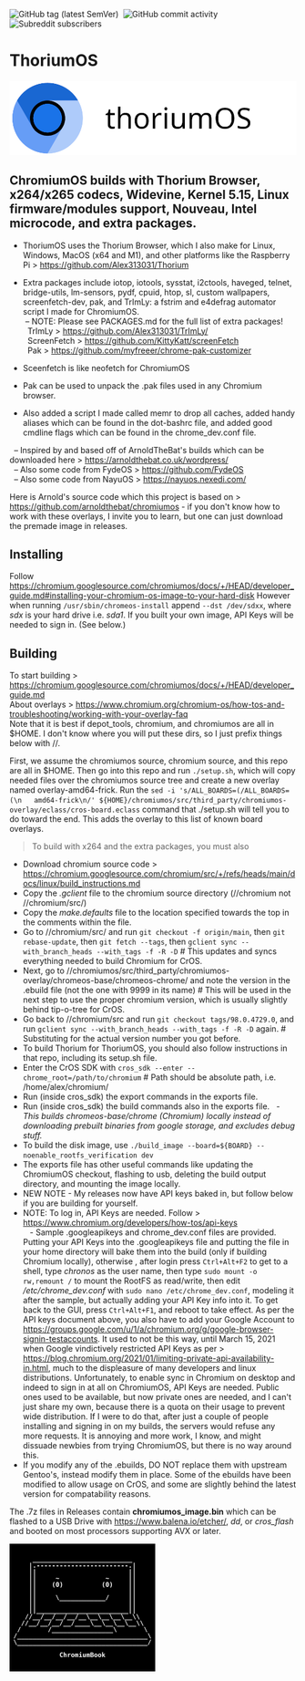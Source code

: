 ![GitHub tag (latest SemVer)](https://img.shields.io/github/v/tag/alex313031/chromiumos?label=Version%3A) &nbsp;![GitHub commit activity](https://img.shields.io/github/commit-activity/w/alex313031/chromiumos?color=blueviolet&label=Commit%20Activity%3A) &nbsp;![Subreddit subscribers](https://img.shields.io/reddit/subreddit-subscribers/ChromiumOS?style=social)
# ThoriumOS
<img src="https://github.com/Alex313031/ChromiumOS/blob/main/thoriumos_bootsplash.png">

## ChromiumOS builds with Thorium Browser, x264/x265 codecs, Widevine, Kernel 5.15, Linux firmware/modules support, Nouveau, Intel microcode, and extra packages.

- ThoriumOS uses the Thorium Browser, which I also make for Linux, Windows, MacOS (x64 and M1), and other platforms like the Raspberry Pi > https://github.com/Alex313031/Thorium

- Extra packages include iotop, iotools, sysstat, i2ctools, haveged, telnet, bridge-utils, lm-sensors, pydf, cpuid, htop, sl, custom wallpapers, screenfetch-dev, pak, and TrImLy: a fstrim and e4defrag automator script I made for ChromiumOS. \
&nbsp;&ndash; NOTE: Please see PACKAGES.md for the full list of extra packages! \
&nbsp; TrImLy > https://github.com/Alex313031/TrImLy/ \
&nbsp; ScreenFetch > https://github.com/KittyKatt/screenFetch \
&nbsp; Pak > https://github.com/myfreeer/chrome-pak-customizer
 - Sceenfetch is like neofetch for ChromiumOS
 - Pak can be used to unpack the .pak files used in any Chromium browser.

- Also added a script I made called memr to drop all caches, added handy aliases which can be found in the dot-bashrc file, and added good cmdline flags which can be found in the chrome_dev.conf file.

&nbsp;&nbsp;&ndash; Inspired by and based off of ArnoldTheBat's builds which can be downloaded here > https://arnoldthebat.co.uk/wordpress/ \
&nbsp;&nbsp;&ndash; Also some code from FydeOS > https://github.com/FydeOS \
&nbsp;&nbsp;&ndash; Also some code from NayuOS > https://nayuos.nexedi.com/

Here is Arnold's source code which this project is based on > https://github.com/arnoldthebat/chromiumos - if you don't know how to work with these overlays, I invite you to learn, but one can just download the premade image in releases.

## Installing
Follow https://chromium.googlesource.com/chromiumos/docs/+/HEAD/developer_guide.md#installing-your-chromium-os-image-to-your-hard-disk
However when running `/usr/sbin/chromeos-install` append `--dst /dev/sdxx`, where *sdx* is your hard drive i.e. *sda1*.
If you built your own image, API Keys will be needed to sign in. (See below.)

## Building
To start building > https://chromium.googlesource.com/chromiumos/docs/+/HEAD/developer_guide.md \
About overlays > https://www.chromium.org/chromium-os/how-tos-and-troubleshooting/working-with-your-overlay-faq \
Note that it is best if depot_tools, chromium, and chromiumos are all in $HOME. I don't know where you will put these dirs, so I just prefix things below with //.

First, we assume the chromiumos source, chromium source, and this repo are all in $HOME. Then go into this repo and run `./setup.sh`, which will copy needed files over the chromiumos source tree and create a new overlay named overlay-amd64-frick. Run the `sed -i 's/ALL_BOARDS=(/ALL_BOARDS=(\n	amd64-frick\n/' ${HOME}/chromiumos/src/third_party/chromiumos-overlay/eclass/cros-board.eclass` command that ./setup.sh will tell you to do toward the end. This adds the overlay to this list of known board overlays.

> To build with x264 and the extra packages, you must also
- Download chromium source code > https://chromium.googlesource.com/chromium/src/+/refs/heads/main/docs/linux/build_instructions.md
- Copy the *.gclient* file to the chromium source directory (//chromium not //chromium/src/)
- Copy the *make.defaults* file to the location specified towards the top in the comments within the file.
- Go to //chromium/src/ and run `git checkout -f origin/main`, then `git rebase-update`, then `git fetch --tags`, then `gclient sync --with_branch_heads --with_tags -f -R -D` # This updates and syncs everything needed to build Chromium for CrOS.
- Next, go to //chromiumos/src/third_party/chromiumos-overlay/chromeos-base/chromeos-chrome/ and note the version in the .ebuild file (not the one with 9999 in its name) # This will be used in the next step to use the proper chromium version, which is usually slightly behind tip-o-tree for CrOS.
- Go back to //chromium/src and run `git checkout tags/98.0.4729.0`, and run `gclient sync --with_branch_heads --with_tags -f -R -D` again.  # Substituting for the actual version number you got before.
- To build Thorium for ThoriumOS, you should also follow instructions in that repo, including its setup.sh file.
- Enter the CrOS SDK with `cros_sdk --enter --chrome_root=/path/to/chromium` # Path should be absolute path, i.e. /home/alex/chromium/
- Run (inside cros_sdk) the export commands in the exports file.
- Run (inside cros_sdk) the build commands also in the exports file.
&nbsp; - *This builds chromeos-base/chrome (Chromium) locally instead of downloading prebuilt binaries from google storage, and excludes debug stuff.*
- To build the disk image, use `./build_image --board=${BOARD} --noenable_rootfs_verification dev`
- The exports file has other useful commands like updating the ChromiumOS checkout, flashing to usb, deleting the build output directory, and mounting the image locally.
- NEW NOTE - My releases now have API keys baked in, but follow below if you are building for yourself.
- NOTE: To log in, API Keys are needed. Follow > https://www.chromium.org/developers/how-tos/api-keys \
&nbsp;&nbsp; - Sample .googleapikeys and chrome_dev.conf files are provided. Putting your API Keys into the .googleapikeys file and putting the file in your home directory will bake them into the build (only if building Chromium locally), otherwise , after login press `Ctrl+Alt+F2` to get to a shell, type *chronos* as the user name, then type `sudo mount -o rw,remount /` to mount the RootFS as read/write, then edit */etc/chrome_dev.conf* with `sudo nano /etc/chrome_dev.conf`, modeling it after the sample, but actually adding your API Key info into it. To get back to the GUI, press `Ctrl+Alt+F1`, and reboot to take effect. As per the API keys document above, you also have to add your Google Account to https://groups.google.com/u/1/a/chromium.org/g/google-browser-signin-testaccounts. It used to not be this way, until March 15, 2021 when Google vindictively restricted API Keys as per > https://blog.chromium.org/2021/01/limiting-private-api-availability-in.html, much to the displeasure of many developers and linux distributions. Unfortunately, to enable sync in Chromium on desktop and indeed to sign in at all on ChromiumOS, API Keys are needed. Public ones used to be available, but now private ones are needed, and I can't just share my own, because there is a quota on their usage to prevent wide distribution. If I were to do that, after just a couple of people installing and signing in on my builds, the servers would refuse any more requests. It is annoying and more work, I know, and might dissuade newbies from trying ChromiumOS, but there is no way around this.
- If you modify any of the .ebuilds, DO NOT replace them with upstream Gentoo's, instead modify them in place. Some of the ebuilds have been modified to allow usage on CrOS, and some are slightly behind the latest version for compatability reasons.

The .7z files in Releases contain **chromiumos_image.bin** which can be flashed to a USB Drive with https://www.balena.io/etcher/, *dd*, or *cros_flash* and booted on most processors supporting AVX or later.

<img src="https://github.com/Alex313031/ChromiumOS/blob/main/ChromiumBook_Black.png" width="256">
